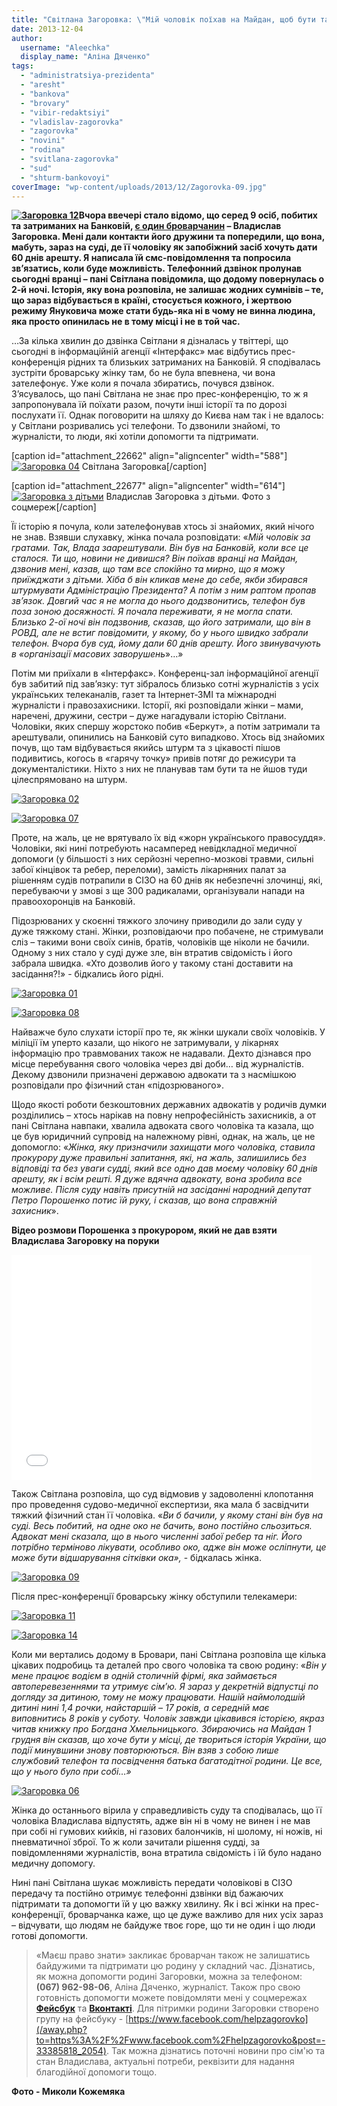 ```yaml
---
title: "Світлана Загоровка: \"Мій чоловік поїхав на Майдан, щоб бути там, де твориться нова історія України\""
date: 2013-12-04
author: 
  username: "Aleechka"
  display_name: "Аліна Дяченко"
tags: 
  - "administratsiya-prezidenta"
  - "aresht"
  - "bankova"
  - "brovary"
  - "vibir-redaktsiyi"
  - "vladislav-zagorovka"
  - "zagorovka"
  - "novini"
  - "rodina"
  - "svitlana-zagorovka"
  - "sud"
  - "shturm-bankovoyi"
coverImage: "wp-content/uploads/2013/12/Zagorovka-09.jpg"
---
```


**[![Загоровка 12](https://mpz.brovary.org/wp-content/uploads/2013/12/Zagorovka-12.jpg)](https://mpz.brovary.org/wp-content/uploads/2013/12/Zagorovka-12.jpg)Вчора ввечері стало відомо, що серед 9 осіб, побитих та затриманих на Банковій, [є один броварчанин](https://mpz.brovary.org/sered-pobitih-pid-administratsiyeyu-prezidenta-ta-zaareshtovanih-za-organizatsiyu-masovih-bezporyadkiv-ye-brovarchanin/) – Владислав Загоровка. Мені дали контакти його дружини та попередили, що вона, мабуть, зараз на суді, де її чоловіку як запобіжний засіб хочуть дати 60 днів арешту. Я написала їй смс-повідомлення та попросила зв’язатись, коли буде можливість. Телефонний дзвінок пролунав сьогодні вранці – пані Світлана повідомила, що додому повернулась о 2-й ночі. Історія, яку вона розповіла, не залишає жодних сумнівів – те, що зараз відбувається в країні, стосується кожного, і жертвою режиму Януковича може стати будь-яка ні в чому не винна людина, яка просто опинилась не в тому місці і не в той час.**

…За кілька хвилин до дзвінка Світлани я дізналась у твіттері, що сьогодні в інформаційній агенції «Інтерфакс» має відбутись прес-конференція рідних та близьких затриманих на Банковій. Я сподівалась зустріти броварську жінку там, бо не була впевнена, чи вона зателефонує. Уже коли я почала збиратись, почувся дзвінок. З’ясувалось, що пані Світлана не знає про прес-конференцію, то ж я запропонувала їй поїхати разом, почути інші історії та по дорозі послухати її. Однак поговорити на шляху до Києва нам так і не вдалось: у Світлани розривались усі телефони. То дзвонили знайомі, то журналісти, то люди, які хотіли допомогти та підтримати.

\[caption id="attachment\_22662" align="aligncenter" width="588"\][![Загоровка 04](https://mpz.brovary.org/wp-content/uploads/2013/12/Zagorovka-04.jpg)](https://mpz.brovary.org/wp-content/uploads/2013/12/Zagorovka-04.jpg) Світлана Загоровка\[/caption\]

\[caption id="attachment\_22677" align="aligncenter" width="614"\][![Загоровка з дітьми](https://mpz.brovary.org/wp-content/uploads/2013/12/Zagorovka-z-ditmi.jpg)](https://mpz.brovary.org/wp-content/uploads/2013/12/Zagorovka-z-ditmi.jpg) Владислав Загоровка з дітьми. Фото з соцмереж\[/caption\]

Її історію я почула, коли зателефонував хтось зі знайомих, який нічого не знав. Взявши слухавку, жінка почала розповідати: «_Мій чоловік за гратами. Так, Влада заарештували. Він був на Банковій, коли все це сталося. Ти що, новини не дивишся? Він поїхав вранці на Майдан, дзвонив мені, казав, що там все спокійно та мирно, що я можу приїжджати з дітьми. Хіба б він кликав мене до себе, якби збирався штурмувати Адміністрацію Президента? А потім з ним раптом пропав зв’язок. Довгий час я не могла до нього додзвонитись, телефон був поза зоною досяжності. Я почала переживати, я не могла спати. Близько 2-ої ночі він подзвонив, сказав, що його затримали, що він в РОВД, але не встиг повідомити, у якому, бо у нього швидко забрали телефон. Вчора був суд, йому дали 60 днів арешту. Його звинувачують в «організації масових заворушень_»…»

Потім ми приїхали в «Інтерфакс». Конференц-зал інформаційної агенції був забитий під зав’язку: тут зібралось близько сотні журналістів з усіх українських телеканалів, газет та Інтернет-ЗМІ та міжнародні журналісти і правозахисники. Історії, які розповідали жінки – мами, наречені, дружини, сестри – дуже нагадували історію Світлани. Чоловіки, яких спершу жорстоко побив «Беркут», а потім затримали та арештували, опинились на Банковій суто випадково. Хтось від знайомих почув, що там відбувається якийсь штурм та з цікавості пішов подивитись, когось в «гарячу точку» привів потяг до режисури та документалістики. Ніхто з них не планував там бути та не йшов туди цілеспрямовано на штурм.

[![Загоровка 02](https://mpz.brovary.org/wp-content/uploads/2013/12/Zagorovka-02.jpg)](https://mpz.brovary.org/wp-content/uploads/2013/12/Zagorovka-02.jpg)

[![Загоровка 07](https://mpz.brovary.org/wp-content/uploads/2013/12/Zagorovka-07.jpg)](https://mpz.brovary.org/wp-content/uploads/2013/12/Zagorovka-07.jpg)

Проте, на жаль, це не врятувало їх від «жорн українського правосуддя». Чоловіки, які нині потребують насамперед невідкладної медичної допомоги (у більшості з них серйозні черепно-мозкові травми, сильні забої кінцівок та ребер, переломи), замість лікарняних палат за рішенням судів потрапили в СІЗО на 60 днів як небезпечні злочинці, які, перебуваючи у змові з ще 300 радикалами, організували напади на правоохоронців на Банковій.

Підозрюваних у скоєнні тяжкого злочину приводили до зали суду у дуже тяжкому стані. Жінки, розповідаючи про побачене, не стримували сліз – такими вони своїх синів, братів, чоловіків ще ніколи не бачили. Одному з них стало у суді дуже зле, він втратив свідомість і його забрала швидка. «Хто дозволив його у такому стані доставити на засідання?!» - бідкались його рідні.

[![Загоровка 01](https://mpz.brovary.org/wp-content/uploads/2013/12/Zagorovka-01.jpg)](https://mpz.brovary.org/wp-content/uploads/2013/12/Zagorovka-01.jpg)

[![Загоровка 08](https://mpz.brovary.org/wp-content/uploads/2013/12/Zagorovka-08.jpg)](https://mpz.brovary.org/wp-content/uploads/2013/12/Zagorovka-08.jpg)

Найважче було слухати історії про те, як жінки шукали своїх чоловіків. У міліції їм уперто казали, що нікого не затримували, у лікарнях інформацію про травмованих також не надавали. Дехто дізнався про місце перебування свого чоловіка через дві доби… від журналістів. Декому дзвонили призначені державою адвокати та з насмішкою розповідали про фізичний стан «підозрюваного».

Щодо якості роботи безкоштовних державних адвокатів у родичів думки розділились – хтось нарікав на повну непрофесійність захисників, а от пані Світлана навпаки, хвалила адвоката свого чоловіка та казала, що це був юридичний супровід на належному рівні, однак, на жаль, це не допомогло: «_Жінка, яку призначили захищати мого чоловіка, ставила прокурору дуже правильні запитання, які, на жаль, залишились без відповіді та без уваги судді, який все одно дав моєму чоловіку 60 днів арешту, як і всім решті. Я дуже вдячна адвокату, вона зробила все можливе. Після суду навіть присутній на засіданні народний депутат Петро Порошенко потис їй руку, і сказав, що вона справжній захисник_».

**Відео розмови Порошенка з прокурором, який не дав взяти Владислава Загоровку на поруки**

<iframe src="//www.youtube.com/embed/MdDGvVwd3ic" height="360" width="480" allowfullscreen frameborder="0"></iframe>

Також Світлана розповіла, що суд відмовив у задоволенні клопотання про проведення судово-медичної експертизи, яка мала б засвідчити тяжкий фізичний стан її чоловіка. «_Ви б бачили, у якому стані він був на суді. Весь побитий, на одне око не бачить, воно постійно сльозиться. Адвокат мені сказала, що в нього численні забої ребер та ніг. Його потрібно терміново лікувати, особливо око, адже він може осліпнути, це може бути відшарування сітківки ока»,_ \- бідкалась жінка.

[![Загоровка 09](https://mpz.brovary.org/wp-content/uploads/2013/12/Zagorovka-09.jpg)](https://mpz.brovary.org/wp-content/uploads/2013/12/Zagorovka-09.jpg)

Після прес-конференції броварську жінку обступили телекамери:

[![Загоровка 11](https://mpz.brovary.org/wp-content/uploads/2013/12/Zagorovka-11.jpg)](https://mpz.brovary.org/wp-content/uploads/2013/12/Zagorovka-11.jpg)

[![Загоровка 14](https://mpz.brovary.org/wp-content/uploads/2013/12/Zagorovka-14.jpg)](https://mpz.brovary.org/wp-content/uploads/2013/12/Zagorovka-14.jpg)

Коли ми вертались додому в Бровари, пані Світлана розповіла ще кілька цікавих подробиць та деталей про свого чоловіка та свою родину: «_Він у мене працює водієм в одній столичній фірмі, яка займається автоперевезеннями та утримує сім’ю. Я зараз у декретній відпустці по догляду за дитиною, тому не можу працювати. Нашій наймолодшій дитині нині 1,4 рочки, найстаршій – 17 років, а середній має виповнитись 8 років у суботу. Чоловік завжди цікавився історією, якраз читав книжку про Богдана Хмельницького. Збираючись на Майдан 1 грудня він сказав, що хоче бути у місці, де твориться історія України, що події минувшини знову повторюються. Він взяв з собою лише службовий телефон та посвідчення батька багатодітної родини. Це все, що у нього було при собі…»_

[![Загоровка 06](https://mpz.brovary.org/wp-content/uploads/2013/12/Zagorovka-06.jpg)](https://mpz.brovary.org/wp-content/uploads/2013/12/Zagorovka-06.jpg)

Жінка до останнього вірила у справедливість суду та сподівалась, що її чоловіка Владислава відпустять, адже він ні в чому не винен і не мав при собі ні гумових кийків, ні газових балончиків, ні шолому, ні ножів, ні пневматичної зброї. То ж коли зачитали рішення судді, за повідомленнями журналістів, вона втратила свідомість і їй було надано медичну допомогу.

Нині пані Світлана шукає можливість передати чоловікові в СІЗО передачу та постійно отримує телефонні дзвінки від бажаючих підтримати та допомогти їй у цю важку хвилину. Як і всі жінки на прес-конференції, броварчанка каже, що це дуже важливо для них усіх зараз – відчувати, що людям не байдуже твоє горе, що ти не один і що люди готові допомогти.

> «Маєш право знати» закликає броварчан також не залишатись байдужими та підтримати цю родину у складний час. Дізнатись, як можна допомогти родині Загоровки, можна за телефоном: **(067) 962-98-06**, Аліна Дяченко, журналіст. Також про свою готовність допомогти можете повідомляти мені у соцмережах **[Фейсбук](http://www.facebook.com/alina.dyachenko)** та **[Вконтакті](http://vk.com/dyachenko_alina)**. Для пітримки родини Загоровки створено групу на фейсбуку - [https://www.facebook.com/helpzagorovko](/away.php?to=https%3A%2F%2Fwww.facebook.com%2Fhelpzagorovko&post=-33385818_2054). Так можна дізнатись поточні новини про сім'ю та стан Владислава, актуальні потреби, реквізити для надання благодійної допомоги тощо.

**Фото - Миколи Кожемяка**
